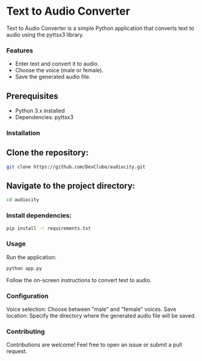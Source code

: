 # Text to Audio Converter

Text to Audio Converter is a simple Python application that converts text to audio using the pyttsx3 library.

### Features

- Enter text and convert it to audio.
- Choose the voice (male or female).
- Save the generated audio file.

## Prerequisites

- Python 3.x installed
- Dependencies: pyttsx3

### Installation

## Clone the repository:

   ```bash
   git clone https://github.com/DevClube/audiocity.git
   ```
## Navigate to the project directory:

  ```bash
  cd audiocity
  ```

### Install dependencies:

  ```bash
  pip install -r requirements.txt
  ```


### Usage
Run the application:

  ```bash
  python app.py
  ```

Follow the on-screen instructions to convert text to audio.

### Configuration

Voice selection: Choose between "male" and "female" voices.
Save location: Specify the directory where the generated audio file will be saved.

### Contributing

Contributions are welcome! Feel free to open an issue or submit a pull request.
